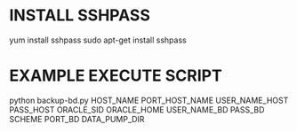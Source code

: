 # INSTALL SSHPASS

yum install sshpass
sudo apt-get install sshpass


# EXAMPLE EXECUTE SCRIPT

python backup-bd.py HOST_NAME PORT_HOST_NAME USER_NAME_HOST PASS_HOST ORACLE_SID ORACLE_HOME USER_NAME_BD PASS_BD SCHEME PORT_BD DATA_PUMP_DIR
